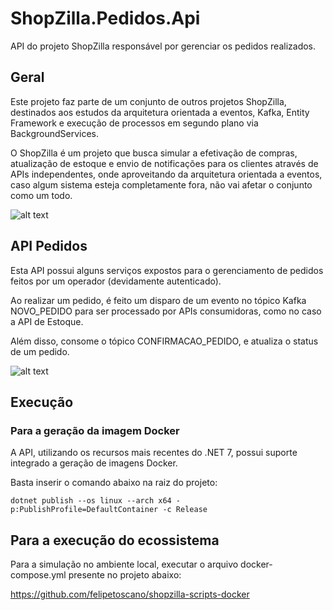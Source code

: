 # ShopZilla.Pedidos.Api

API do projeto ShopZilla responsável por gerenciar os pedidos realizados.

## Geral

Este projeto faz parte de um conjunto de outros projetos ShopZilla, destinados aos estudos da arquitetura orientada a eventos, Kafka, Entity Framework e execução de processos em segundo plano via BackgroundServices.

O ShopZilla é um projeto que busca simular a efetivação de compras, atualização de estoque e envio de notificações para os clientes através de APIs independentes, onde aproveitando da arquitetura orientada a eventos, caso algum sistema esteja completamente fora, não vai afetar o conjunto como um todo.

![alt text](https://github.com/felipetoscano/shopzilla_pedidos-api-dotnet/blob/main/resources/shopzilla-geral.jpg)

## API Pedidos

Esta API possui alguns serviços expostos para o gerenciamento de pedidos feitos por um operador (devidamente autenticado).

Ao realizar um pedido, é feito um disparo de um evento no tópico Kafka NOVO_PEDIDO para ser processado por APIs consumidoras, como no caso a API de Estoque.

Além disso, consome o tópico CONFIRMACAO_PEDIDO, e atualiza o status de um pedido. 

![alt text](https://github.com/felipetoscano/shopzilla_pedidos-api-dotnet/blob/main/resources/shopzilla-pedidos.jpg)

## Execução

### Para a geração da imagem Docker

A API, utilizando os recursos mais recentes do .NET 7, possui suporte integrado a geração de imagens Docker.

Basta inserir o comando abaixo na raiz do projeto: 

`
dotnet publish --os linux --arch x64 -p:PublishProfile=DefaultContainer -c Release 
`

## Para a execução do ecossistema

Para a simulação no ambiente local, executar o arquivo docker-compose.yml presente no projeto abaixo:

https://github.com/felipetoscano/shopzilla-scripts-docker
